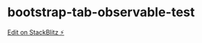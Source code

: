 # bootstrap-tab-observable-test

[Edit on StackBlitz ⚡️](https://stackblitz.com/edit/angular-ivy-2k6lhe)
